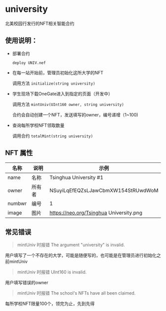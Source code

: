 # university

北美校园行发行的NFT相关智能合约

## 使用说明：

* 部署合约
  
  `deploy UNIV.nef`

* 在每一站开始前，管理员初始化这所大学的NFT

  调用方法
  `initialize(string university)`

* 学生现场下载OneGate进入到指定的页面（开发中）

  调用方法
  `mintUniv(UInt160 owner, string university) `

  合约会自动创建一个NFT，发送填写的owner，编号递增（1~100)

* 查询每所学校NFT领取数量

  调用合约
  `totalMint(string university)`

## NFT 属性

| 名称      | 说明 | 示例 |
| ----------- | ----------- | ----------- |
| name      | 名称       | Tsinghua University #1       |
| owner   | 所有者        | NSuyiLqEfEQZsLJawCbmXW154StRUwdWoM        |
| numbwr   | 编号        | 1        |
| image   | 图片        | https://neo.org/Tsinghua University.png        |

## 常见错误

> mintUniv 时报错 The argument "university" is invalid.

用户填写了一个不存在的大学，可能是随便写的，也可能是在管理员进行初始化之前mintUniv

> mintUniv 时报错 UInt160 is invalid.

用户填写错误的owner

> mintUniv 时报错 The school's NFTs have all been claimed.

每所学校NFT限量100个，领完为止，先到先得


